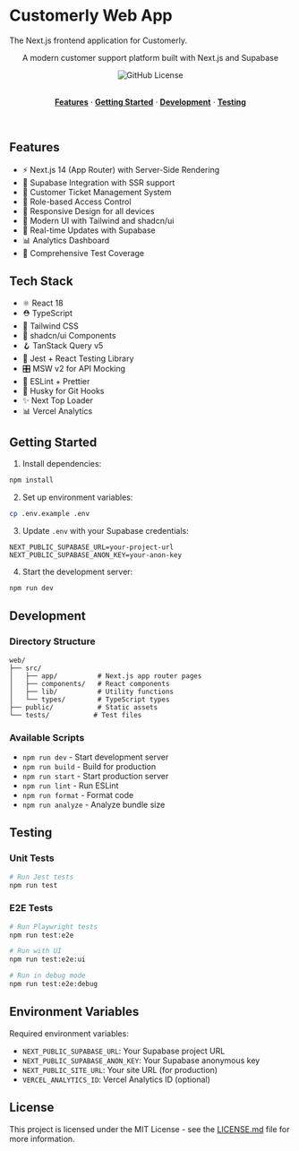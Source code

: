 # Customerly Web App

The Next.js frontend application for Customerly.

<p align="center">
 A modern customer support platform built with Next.js and Supabase
</p>

<div align="center">
<img alt="GitHub License" src="https://img.shields.io/github/license/lmgauntlet/customerly">
</div>

<br/>

<p align="center">
  <a href="#features"><strong>Features</strong></a> ·
  <a href="#getting-started"><strong>Getting Started</strong></a> ·
  <a href="#development"><strong>Development</strong></a> ·
  <a href="#testing"><strong>Testing</strong></a>
</p>
<br/>

## Features

- ⚡️ Next.js 14 (App Router) with Server-Side Rendering
- 💚 Supabase Integration with SSR support
- 🎯 Customer Ticket Management System
- 🔐 Role-based Access Control
- 📱 Responsive Design for all devices
- 🎨 Modern UI with Tailwind and shadcn/ui
- 🔄 Real-time Updates with Supabase
- 📊 Analytics Dashboard
- 🧪 Comprehensive Test Coverage

## Tech Stack

- ⚛️ React 18
- ⛑ TypeScript
- 🎨 Tailwind CSS
- 🔌 shadcn/ui Components
- 🪝 TanStack Query v5
- 🧪 Jest + React Testing Library
- 🎛️ MSW v2 for API Mocking
- 📏 ESLint + Prettier
- 🐶 Husky for Git Hooks
- ✨ Next Top Loader
- 📊 Vercel Analytics

## Getting Started

1. Install dependencies:
```bash
npm install
```

2. Set up environment variables:
```bash
cp .env.example .env
```

3. Update `.env` with your Supabase credentials:
```env
NEXT_PUBLIC_SUPABASE_URL=your-project-url
NEXT_PUBLIC_SUPABASE_ANON_KEY=your-anon-key
```

4. Start the development server:
```bash
npm run dev
```

## Development

### Directory Structure
```
web/
├── src/
│   ├── app/          # Next.js app router pages
│   ├── components/   # React components
│   ├── lib/          # Utility functions
│   └── types/        # TypeScript types
├── public/           # Static assets
└── tests/           # Test files
```

### Available Scripts

- `npm run dev` - Start development server
- `npm run build` - Build for production
- `npm run start` - Start production server
- `npm run lint` - Run ESLint
- `npm run format` - Format code
- `npm run analyze` - Analyze bundle size

## Testing

### Unit Tests
```bash
# Run Jest tests
npm run test
```

### E2E Tests
```bash
# Run Playwright tests
npm run test:e2e

# Run with UI
npm run test:e2e:ui

# Run in debug mode
npm run test:e2e:debug
```

## Environment Variables

Required environment variables:

- `NEXT_PUBLIC_SUPABASE_URL`: Your Supabase project URL
- `NEXT_PUBLIC_SUPABASE_ANON_KEY`: Your Supabase anonymous key
- `NEXT_PUBLIC_SITE_URL`: Your site URL (for production)
- `VERCEL_ANALYTICS_ID`: Vercel Analytics ID (optional)

## License

This project is licensed under the MIT License - see the [LICENSE.md](LICENSE.md) file for more information.
